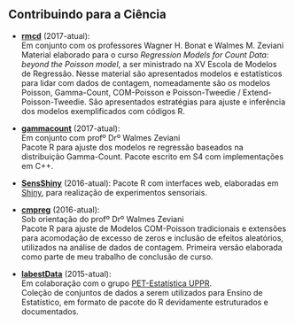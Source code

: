 ## Contribuindo para a Ciência ##

* [**rmcd**](http://cursos.leg.ufpr.br/rmcd/) (2017-atual):\
  Em conjunto com os professores Wagner H. Bonat e Walmes M. Zeviani\
  Material elaborado para o curso _Regression Models for Count Data:
  beyond the Poisson model_, a ser ministrado na XV Escola de Modelos de
  Regressão. Nesse material são apresentados modelos e estatísticos para
  lidar com dados de contagem, nomeadamente são os modelos Poisson,
  Gamma-Count, COM-Poisson e Poisson-Tweedie /
  Extend-Poisson-Tweedie. São apresentados estratégias para ajuste e
  inferência dos modelos exemplificados com códigos R.

* [**gammacount**](https://github.com/jreduardo/gammacount)
  (2017-atual):\
  Em conjunto com profº Drº Walmes Zeviani\
  Pacote R para ajuste dos modelos re regressão baseados na distribuição
  Gamma-Count. Pacote escrito em S4 com implementações em C++.

* [**SensShiny**](https://github.com/jreduardo/SensShiny) (2016-atual):
  Pacote R com interfaces web, elaboradas em
  [Shiny](cran.r-project.org/web/packages/shiny), para realização de
  experimentos sensoriais.

* [**cmpreg**](https://github.com/jreduardo/cmpreg) (2016-atual):\
  Sob orientação do profº Drº Walmes Zeviani\
  Pacote R para ajuste de Modelos COM-Poisson tradicionais e extensões
  para acomodação de excesso de zeros e inclusão de efeitos aleatórios,
  utilizados na análise de dados de contagem. Primeira versão elaborada
  como parte de meu trabalho de conclusão de curso.

* [**labestData**](https://github.com/pet-estatistica/labestData) (2015-atual):\
  Em colaboração com o grupo [PET-Estatística UPPR](http://www.pet.est.ufpr.br/).\
  Coleção de conjuntos de dados a serem utilizados para Ensino de
  Estatístico, em formato de pacote do R devidamente estruturados e
  documentados.
